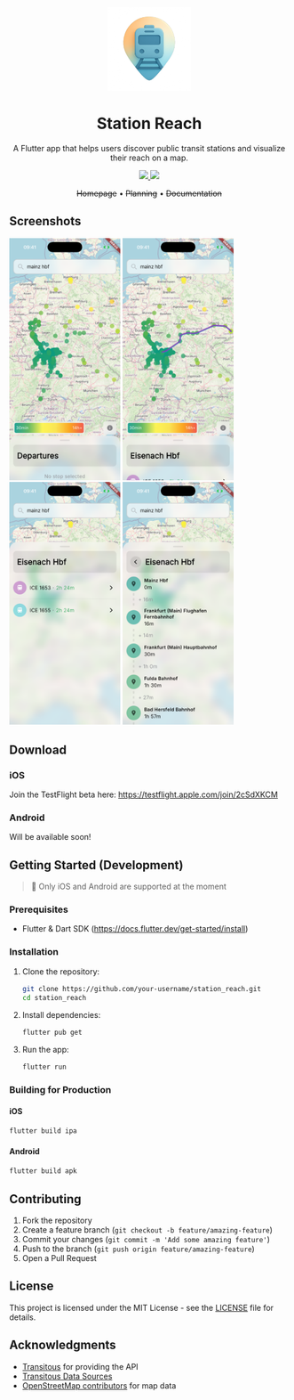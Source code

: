 <p align="center">
  <img src="readme_assets/logo.png" width="150" />
</p>

<h1 align="center">Station Reach</h1>

<p align="center">
  A Flutter app that helps users discover public transit stations and visualize their reach on a map.
</p>

<p align="center">
  <a href="LICENSE">
    <img src="https://img.shields.io/badge/License-MIT-blue.svg" />
  </a>
  <a href="https://github.com/ton-An/fernwaerts/stargazers">
    <img src="https://img.shields.io/github/stars/ton-An/station_reach?style=social" />
  </a>
</p>

<div align="center">
  <s>Homepage</s> • 
  <s>Planning</s> • 
  <s>Documentation</s>
</div>


## Screenshots

<div>
<img src="readme_assets/station_departures_loaded_screenshot.png" width="200" class="screenshot" />
<img src="readme_assets/stop_selected_screenshot.png" width="200" class="screenshot" />
<img src="readme_assets/departures_screenshot.png" width="200" class="screenshot" />
<img src="readme_assets/itinerary_screenshot.png" width="200" class="screenshot" />
</div>

## Download

### iOS
Join the TestFlight beta here: https://testflight.apple.com/join/2cSdXKCM

### Android
Will be available soon!

## Getting Started (Development)

> 🚧 Only iOS and Android are supported at the moment

### Prerequisites

- Flutter & Dart SDK (https://docs.flutter.dev/get-started/install)

### Installation

1. Clone the repository:
   ```bash
   git clone https://github.com/your-username/station_reach.git
   cd station_reach
   ```

2. Install dependencies:
   ```bash
   flutter pub get
   ```

3. Run the app:
   ```bash
   flutter run
   ```

### Building for Production

#### iOS
```bash
flutter build ipa
```

#### Android
```bash
flutter build apk
```

## Contributing

1. Fork the repository
2. Create a feature branch (`git checkout -b feature/amazing-feature`)
3. Commit your changes (`git commit -m 'Add some amazing feature'`)
4. Push to the branch (`git push origin feature/amazing-feature`)
5. Open a Pull Request


## License

This project is licensed under the MIT License - see the [LICENSE](LICENSE) file for details.

## Acknowledgments
- [Transitous](https://transitous.org/) for providing the API
- [Transitous Data Sources](https://transitous.org/sources/)
- [OpenStreetMap contributors](https://www.openstreetmap.org/)  for map data